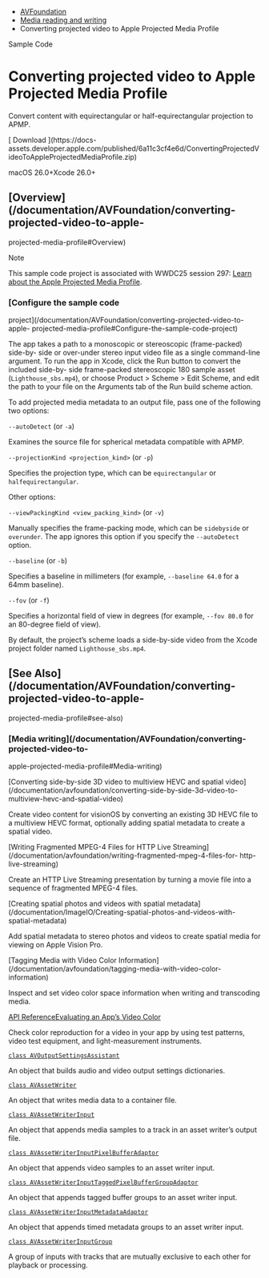   * [ AVFoundation ](/documentation/avfoundation)
  * [ Media reading and writing ](/documentation/avfoundation/media-reading-and-writing)
  * Converting projected video to Apple Projected Media Profile 

Sample Code

# Converting projected video to Apple Projected Media Profile

Convert content with equirectangular or half-equirectangular projection to
APMP.

[ Download ](https://docs-
assets.developer.apple.com/published/6a11c3cf4e6d/ConvertingProjectedVideoToAppleProjectedMediaProfile.zip)

macOS 26.0+Xcode 26.0+

## [Overview](/documentation/AVFoundation/converting-projected-video-to-apple-
projected-media-profile#Overview)

Note

This sample code project is associated with WWDC25 session 297: [Learn about
the Apple Projected Media
Profile](https://developer.apple.com/videos/play/wwdc2025/297).

### [Configure the sample code
project](/documentation/AVFoundation/converting-projected-video-to-apple-
projected-media-profile#Configure-the-sample-code-project)

The app takes a path to a monoscopic or stereoscopic (frame-packed) side-by-
side or over-under stereo input video file as a single command-line argument.
To run the app in Xcode, click the Run button to convert the included side-by-
side frame-packed stereoscopic 180 sample asset (`Lighthouse_sbs.mp4`), or
choose Product > Scheme > Edit Scheme, and edit the path to your file on the
Arguments tab of the Run build scheme action.

To add projected media metadata to an output file, pass one of the following
two options:

`--autoDetect` (or `-a`)

    

Examines the source file for spherical metadata compatible with APMP.

`--projectionKind <projection_kind>` (or `-p`)

    

Specifies the projection type, which can be `equirectangular` or
`halfequirectangular`.

Other options:

`--viewPackingKind <view_packing_kind>` (or `-v`)

    

Manually specifies the frame-packing mode, which can be `sidebyside` or
`overunder`. The app ignores this option if you specify the `--autoDetect`
option.

`--baseline` (or `-b`)

    

Specifies a baseline in millimeters (for example, `--baseline 64.0` for a 64mm
baseline).

`--fov` (or `-f`)

    

Specifies a horizontal field of view in degrees (for example, `--fov 80.0` for
an 80-degree field of view).

By default, the project’s scheme loads a side-by-side video from the Xcode
project folder named `Lighthouse_sbs.mp4`.

## [See Also](/documentation/AVFoundation/converting-projected-video-to-apple-
projected-media-profile#see-also)

### [Media writing](/documentation/AVFoundation/converting-projected-video-to-
apple-projected-media-profile#Media-writing)

[Converting side-by-side 3D video to multiview HEVC and spatial
video](/documentation/avfoundation/converting-side-by-side-3d-video-to-
multiview-hevc-and-spatial-video)

Create video content for visionOS by converting an existing 3D HEVC file to a
multiview HEVC format, optionally adding spatial metadata to create a spatial
video.

[Writing Fragmented MPEG-4 Files for HTTP Live
Streaming](/documentation/avfoundation/writing-fragmented-mpeg-4-files-for-
http-live-streaming)

Create an HTTP Live Streaming presentation by turning a movie file into a
sequence of fragmented MPEG-4 files.

[Creating spatial photos and videos with spatial
metadata](/documentation/ImageIO/Creating-spatial-photos-and-videos-with-
spatial-metadata)

Add spatial metadata to stereo photos and videos to create spatial media for
viewing on Apple Vision Pro.

[Tagging Media with Video Color
Information](/documentation/avfoundation/tagging-media-with-video-color-
information)

Inspect and set video color space information when writing and transcoding
media.

[API ReferenceEvaluating an App’s Video
Color](/documentation/avfoundation/evaluating-an-app-s-video-color)

Check color reproduction for a video in your app by using test patterns, video
test equipment, and light-measurement instruments.

[`class
AVOutputSettingsAssistant`](/documentation/avfoundation/avoutputsettingsassistant)

An object that builds audio and video output settings dictionaries.

[`class AVAssetWriter`](/documentation/avfoundation/avassetwriter)

An object that writes media data to a container file.

[`class AVAssetWriterInput`](/documentation/avfoundation/avassetwriterinput)

An object that appends media samples to a track in an asset writer’s output
file.

[`class
AVAssetWriterInputPixelBufferAdaptor`](/documentation/avfoundation/avassetwriterinputpixelbufferadaptor)

An object that appends video samples to an asset writer input.

[`class
AVAssetWriterInputTaggedPixelBufferGroupAdaptor`](/documentation/avfoundation/avassetwriterinputtaggedpixelbuffergroupadaptor)

An object that appends tagged buffer groups to an asset writer input.

[`class
AVAssetWriterInputMetadataAdaptor`](/documentation/avfoundation/avassetwriterinputmetadataadaptor)

An object that appends timed metadata groups to an asset writer input.

[`class
AVAssetWriterInputGroup`](/documentation/avfoundation/avassetwriterinputgroup)

A group of inputs with tracks that are mutually exclusive to each other for
playback or processing.


